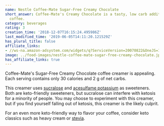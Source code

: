 ```yaml
---
name: Nestle Coffee-Mate Sugar-Free Creamy Chocolate
short_answer: Coffee-Mate's Creamy Chocolate is a tasty, low carb addition to your
  coffee.
category: beverages
rating: 3
creation_time: '2018-12-07T16:15:24.495986Z'
last_modified_time: '2019-06-05T14:11:20.121529Z'
has_plural_title: false
affiliate_links:
- //ws-na.amazon-adsystem.com/widgets/q?ServiceVersion=20070822&OneJS=1&Operation=GetAdHtml&MarketPlace=US&source=ss&ref=as_ss_li_til&ad_type=product_link&tracking_id=isitketo-20&marketplace=amazon&region=US&placement=B007W14RM2&asins=B007W14RM2&linkId=53fe273c76be459a4d7cf13ec3af8417&show_border=true&link_opens_in_new_window=true
image: ../food-images/nestle-coffee-mate-sugar-free-creamy-chocolate.jpg
has_affiliate_links: true
---
```

Coffee-Mate's Sugar-Free Creamy Chocolate coffee creamer is appealing. Each serving contains only 30 calories and 2 g of net carbs.

This creamer uses [sucralose](/sucralose) and [acesulfame potassium](/acesulfame-potassium) as sweeteners. Both are keto-friendly sweeteners, but sucralose can interfere with ketosis for a minority of people. You may choose to experiment with this creamer, but if you find yourself falling out of ketosis, this creamer is the likely culprit.

For an even more keto-friendly way to flavor your coffee, consider keto classics such as heavy cream or [stevia](/stevia).
